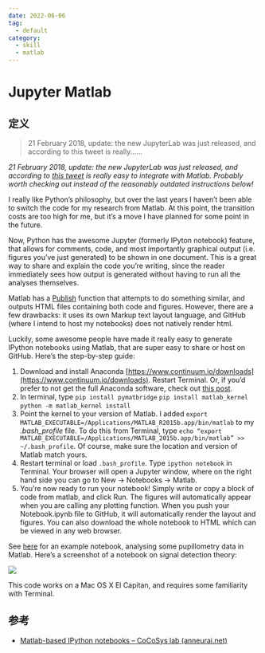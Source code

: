 ```yaml
---
date: 2022-06-06
tag:
  - default
category:
  - skill
  - matlab
---
```



# Jupyter Matlab


## 定义

> 21 February 2018, update: the new JupyterLab was just released, and according to this tweet is really......

_21 February 2018, update: the new JupyterLab was just released, and according to_ [_this tweet_](https://twitter.com/inferencelab/status/966437392088535047) _is really easy to integrate with Matlab. Probably worth checking out instead of the reasonably outdated instructions below!_

I really like Python’s philosophy, but over the last years I haven’t been able to switch the code for my research from Matlab. At this point, the transition costs are too high for me, but it’s a move I have planned for some point in the future.

Now, Python has the awesome Jupyter (formerly IPyton notebook) feature, that allows for comments, code, and most importantly graphical output (i.e. figures you’ve just generated) to be shown in one document. This is a great way to share and explain the code you’re writing, since the reader immediately sees how output is generated without having to run all the analyses themselves.

Matlab has a [Publish](http://fr.mathworks.com/help/matlab/matlab_prog/publishing-matlab-code.html#responsive_offcanvas) function that attempts to do something similar, and outputs HTML files containing both code and figures. However, there are a few drawbacks: it uses its own Markup text layout language, and GitHub (where I intend to host my notebooks) does not natively render html.

Luckily, some awesome people have made it really easy to generate IPython notebooks using Matlab, that are super easy to share or host on GitHub. Here’s the step-by-step guide:

1. Download and install Anaconda [https://www.continuum.io/downloads](https://www.continuum.io/downloads). Restart Terminal. Or, if you’d prefer to not get the full Anaconda software, check out [this post](https://w01f359.wordpress.com/2016/10/09/matlab-notebook/).
2. In terminal, type
	`pip install pymatbridge`
	`pip install matlab_kernel`
	`python -m matlab_kernel install`
3. Point the kernel to your version of Matlab. I added
	`export MATLAB_EXECUTABLE=/Applications/MATLAB_R2015b.app/bin/matlab` to my _.bash_profile_ file. To do this from Terminal, type `echo “export MATLAB_EXECUTABLE=/Applications/MATLAB_2015b.app/bin/matlab” >> ~/.bash_profile`. Of course, make sure the location and version of Matlab match yours.
4. Restart terminal or load `.bash_profile`. Type `ipython notebook` in Terminal. Your browser will open a Jupyter window, where on the right hand side you can go to New -> Notebooks -> Matlab.
5. You’re now ready to run your notebook! Simply write or copy a block of code from matlab, and click Run. The figures will automatically appear when you are calling any plotting function. When you push your Notebook.ipynb file to GitHub, it will automatically render the layout and figures. You can also download the whole notebook to HTML which can be viewed in any web browser.

See [here](https://github.com/anne-urai/PupilPreprocessing/blob/master/pupilTutorial.ipynb) for an example notebook, analysing some pupillometry data in Matlab. Here’s a screenshot of a notebook on signal detection theory:

![](https://anneurai.files.wordpress.com/2015/11/screen-shot-2015-11-12-at-14-54-50.png?w=376)

This code works on a Mac OS X El Capitan, and requires some familiarity with Terminal.

## 参考

- [Matlab-based IPython notebooks – CoCoSys lab (anneurai.net)](https://anneurai.net/2015/11/12/matlab-based-ipython-notebooks/#:~:text=Your%20browser%20will%20open%20a%20Jupyter%20window%2C%20where,appear%20when%20you%20are%20calling%20any%20plotting%20function.)
